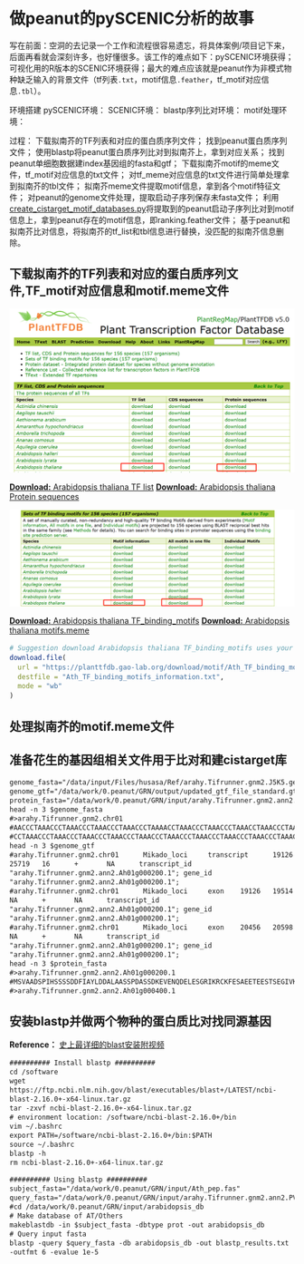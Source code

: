 # 做peanut的pySCENIC分析的故事

写在前面：空洞的去记录一个工作和流程很容易遗忘，将具体案例/项目记下来，后面再看就会深刻许多，也好懂很多。该工作的难点如下：pySCENIC环境获得；可视化用的R版本的SCENIC环境获得；最大的难点应该就是peanut作为非模式物种缺乏输入的背景文件（tf列表`.txt`，motif信息`.feather`，tf_motif对应信息`.tbl`）。

环境搭建
pySCENIC环境：
SCENIC环境：
blastp序列比对环境：
motif处理环境：

过程：
下载拟南芥的TF列表和对应的蛋白质序列文件；
找到peanut蛋白质序列文件；
使用blastp将peanut蛋白质序列比对到拟南芥上，拿到对应关系；
找到peanut单细胞数据建index基因组的fasta和gtf；
下载拟南芥motif的meme文件，tf_motif对应信息的txt文件；
对tf_meme对应信息的txt文件进行简单处理拿到拟南芥的tbl文件；
拟南芥meme文件提取motif信息，拿到各个motif特征文件；
对peanut的genome文件处理，提取启动子序列保存未fasta文件；
利用[create_cistarget_motif_databases.py](https://github.com/aertslab/create_cisTarget_databases/blob/master/create_cistarget_motif_databases.py)将提取到的peanut启动子序列比对到motif信息上，拿到peanut存在的motif信息，即ranking.feather文件；
基于peanut和拟南芥比对信息，将拟南芥的tf_list和tbl信息进行替换，没匹配的拟南芥信息删除。

## 下载拟南芥的TF列表和对应的蛋白质序列文件,TF_motif对应信息和motif.meme文件
![AT_gene_protein](AT_gene_name.png)

[**Download:** Arabidopsis thaliana TF list](https://planttfdb.gao-lab.org/download/TF_list/Ahy_TF_list.txt.gz)
[**Download:** Arabidopsis thaliana Protein sequences](https://planttfdb.gao-lab.org/download/seq/Ath_pep.fas.gz)

![AT_tfmotif_meme](AT_tfmotif_meme.png)

[**Download:** Arabidopsis thaliana TF_binding_motifs](https://planttfdb.gao-lab.org/download/motif/Ath_TF_binding_motifs_information.txt)
[**Download:** Arabidopsis thaliana motifs.meme](https://planttfdb.gao-lab.org/download/motif/Ath_TF_binding_motifs.meme.gz)
```R
# Suggestion download Arabidopsis thaliana TF_binding_motifs uses your PC
download.file(
  url = "https://planttfdb.gao-lab.org/download/motif/Ath_TF_binding_motifs_information.txt",
  destfile = "Ath_TF_binding_motifs_information.txt",
  mode = "wb"
)
```

## 处理拟南芥的motif.meme文件

## 准备花生的基因组相关文件用于比对和建cistarget库
```shell
genome_fasta="/data/input/Files/husasa/Ref/arahy.Tifrunner.gnm2.J5K5.genome_main.fa"
genome_gtf="/data/work/0.peanut/GRN/output/updated_gtf_file_standard.gtf"
protein_fasta="/data/work/0.peanut/GRN/input/arahy.Tifrunner.gnm2.ann2.PVFB.protein.faa"
head -n 3 $genome_fasta
#>arahy.Tifrunner.gnm2.chr01
#AACCCTAAACCCTAAACCCTAAACCCTAAACCCTAAAACCTAAACCCTAAACCCTAAACCTAAACCCTAAACCCTAAACCCTAAACCCTAAACCCTAAAC
#CCTAAACCCTAAACCCTAAACCCTAAACCCTAAACCCTAAACCCTAAACCCTAAACCCTAAACCCTAAACCCTAAACCCTAAACCCTAAACCCTAAACCC
head -n 3 $genome_gtf
#arahy.Tifrunner.gnm2.chr01      Mikado_loci     transcript      19126   25719   16      +       NA      transcript_id "arahy.Tifrunner.gnm2.ann2.Ah01g000200.1"; gene_id "arahy.Tifrunner.gnm2.ann2.Ah01g000200.1";
#arahy.Tifrunner.gnm2.chr01      Mikado_loci     exon    19126   19514   NA      +       NA      transcript_id "arahy.Tifrunner.gnm2.ann2.Ah01g000200.1"; gene_id "arahy.Tifrunner.gnm2.ann2.Ah01g000200.1";
#arahy.Tifrunner.gnm2.chr01      Mikado_loci     exon    20456   20598   NA      +       NA      transcript_id "arahy.Tifrunner.gnm2.ann2.Ah01g000200.1"; gene_id "arahy.Tifrunner.gnm2.ann2.Ah01g000200.1";
head -n 3 $protein_fasta
#>arahy.Tifrunner.gnm2.ann2.Ah01g000200.1
#MSVAADSPIHSSSSDDFIAYLDDALAASSPDASSDKEVENQDELESGRIKRCKFESAEETEESTSEGIVKQNLEEYVCTHPGSFGDMCIRCGQKLDGESGVTFGYIHKGLRLHDEEISRLRNTDVKNLLIRKKLYLILDLDHTLLNSTHLAHLNSEELHLISQADSLGDVSKGSLFKLDKMHMMTKLRPFVRTFLKEASEMFEMYIYTMGDRPYALEMAKLLDPLGEYFNAKVISRDDGTQKHQKGLDIVLGQESAVVILDDTEHAWVKHKDNLILMERYHFFGSSCRQFGFNCKSLAELKSDEDEAEGALTKILKVLKQVHSKFFDELKEDIAERDVRQVLKSVRREVLSGCVVVFSRIFHGALPPLRQMAEQLGATCLMELDPSVTHVVATDAGTEKARWAVKEKKFLVHPRWIEAANYFWEKQPEENFVLKKKQ
#>arahy.Tifrunner.gnm2.ann2.Ah01g000400.1
```
## 安装blastp并做两个物种的蛋白质比对找同源基因
**Reference：** [史上最详细的blast安装附视频](https://mp.weixin.qq.com/s/rEBqjN-fGOp_loTmyEuMJA)
```shell
########## Install blastp ##########
cd /software
wget https://ftp.ncbi.nlm.nih.gov/blast/executables/blast+/LATEST/ncbi-blast-2.16.0+-x64-linux.tar.gz
tar -zxvf ncbi-blast-2.16.0+-x64-linux.tar.gz
# environment location: /software/ncbi-blast-2.16.0+/bin
vim ~/.bashrc
export PATH=/software/ncbi-blast-2.16.0+/bin:$PATH
source ~/.bashrc
blastp -h
rm ncbi-blast-2.16.0+-x64-linux.tar.gz
```
```shell
########## Using blastp ##########
subject_fasta="/data/work/0.peanut/GRN/input/Ath_pep.fas"
query_fasta="/data/work/0.peanut/GRN/input/arahy.Tifrunner.gnm2.ann2.PVFB.protein.faa"
#cd /data/work/0.peanut/GRN/input/arabidopsis_db
# Make database of AT/Others
makeblastdb -in $subject_fasta -dbtype prot -out arabidopsis_db
# Query input fasta
blastp -query $query_fasta -db arabidopsis_db -out blastp_results.txt -outfmt 6 -evalue 1e-5
```
